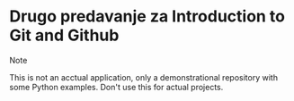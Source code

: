 # Drugo predavanje za Introduction to Git and Github

> [!NOTE]
> This is not an acctual application, only a demonstrational repository with some Python examples. Don't use this for actual projects.

